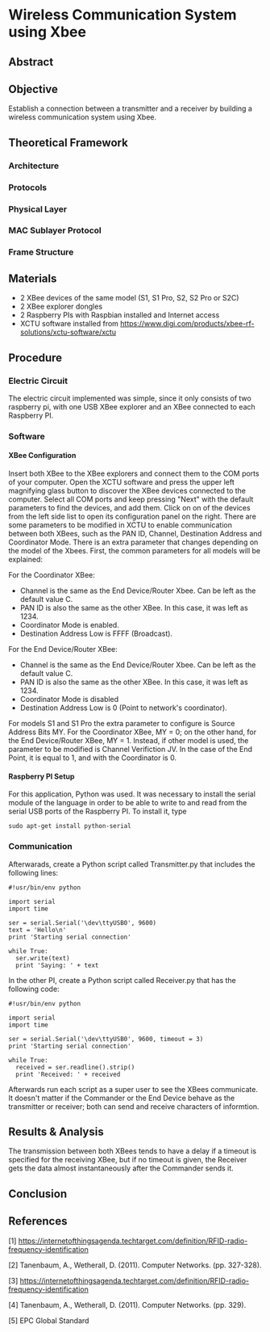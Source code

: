 # Wireless Communication System using Xbee
## Abstract

## Objective
Establish a connection between a transmitter and a receiver by building a wireless communication system using Xbee.

## Theoretical Framework

### Architecture

### Protocols

### Physical Layer

### MAC Sublayer Protocol

### Frame Structure

## Materials
* 2 XBee devices of the same model (S1, S1 Pro, S2, S2 Pro or S2C)
* 2 XBee explorer dongles
* 2 Raspberry PIs with Raspbian installed and Internet access
* XCTU software installed from https://www.digi.com/products/xbee-rf-solutions/xctu-software/xctu

## Procedure
### Electric Circuit
The electric circuit implemented was simple, since it only consists of two raspberry pi, with one USB XBee explorer and an XBee connected to each Raspberry PI.

### Software
#### XBee Configuration
Insert both XBee to the XBee explorers and connect them to the COM ports of your computer. Open the XCTU software and press the upper left magnifying glass button to discover the XBee devices connected to the computer. Select all COM ports and keep pressing "Next" with the default parameters to find the devices, and add them. Click on on of the devices from the left side list to open its configuration panel on the right. There are some parameters to be modified in XCTU to enable communication between both XBees, such as the PAN ID, Channel, Destination Address and Coordinator Mode. There is an extra parameter that changes depending on the model of the Xbees. First, the common parameters for all models will be explained:

For the Coordinator XBee:
* Channel is the same as the End Device/Router Xbee. Can be left as the default value C.
* PAN ID is also the same as the other XBee. In this case, it was left as 1234.
* Coordinator Mode is enabled.
* Destination Address Low is FFFF (Broadcast).

For the End Device/Router XBee:
* Channel is the same as the End Device/Router Xbee. Can be left as the default value C.
* PAN ID is also the same as the other XBee. In this case, it was left as 1234.
* Coordinator Mode is disabled
* Destination Address Low is 0 (Point to network's coordinator).

For models S1 and S1 Pro the extra parameter to configure is Source Address Bits MY. For the Coordinator XBee, MY = 0; on the other hand, for the End Device/Router XBee, MY = 1. Instead, if other model is used, the parameter to be modified is Channel Verifiction JV. In the case of the End Point, it is equal to 1, and with the Coordinator is 0. 

#### Raspberry PI Setup
For this application, Python was used. It was necessary to install the serial module of the language in order to be able to write to and read from the serial USB ports of the Raspberry PI. To install it, type 

```
sudo apt-get install python-serial
```

### Communication
Afterwarads, create a Python script called Transmitter.py that includes the following lines:
```
#!usr/bin/env python

import serial
import time

ser = serial.Serial('\dev\ttyUSB0', 9600)
text = 'Hello\n'
print 'Starting serial connection'

while True:
  ser.write(text)
  print 'Saying: ' + text
```

In the other PI, create a Python script called Receiver.py that has the following code:
```
#!usr/bin/env python

import serial
import time

ser = serial.Serial('\dev\ttyUSB0', 9600, timeout = 3)
print 'Starting serial connection'

while True:
  received = ser.readline().strip()
  print 'Received: ' + received
```
Afterwards run each script as a super user to see the XBees communicate. It doesn't matter if the Commander or the End Device behave as the transmitter or receiver; both can send and receive characters of informtion.

## Results & Analysis
The transmission between both XBees tends to have a delay if a timeout is specified for the receiving XBee, but if no timeout is given, the Receiver gets the data almost instantaneously after the Commander sends it. 

## Conclusion

## References
[1] https://internetofthingsagenda.techtarget.com/definition/RFID-radio-frequency-identification

[2] Tanenbaum, A., Wetherall, D. (2011). Computer Networks. (pp. 327-328). 

[3] https://internetofthingsagenda.techtarget.com/definition/RFID-radio-frequency-identification

[4] Tanenbaum, A., Wetherall, D. (2011). Computer Networks. (pp. 329).

[5] EPC Global Standard
